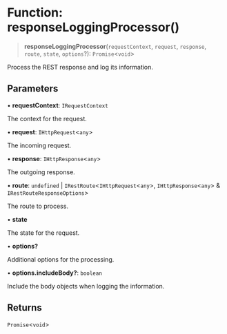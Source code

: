 # Function: responseLoggingProcessor()

> **responseLoggingProcessor**(`requestContext`, `request`, `response`, `route`, `state`, `options`?): `Promise`\<`void`\>

Process the REST response and log its information.

## Parameters

• **requestContext**: `IRequestContext`

The context for the request.

• **request**: `IHttpRequest`\<`any`\>

The incoming request.

• **response**: `IHttpResponse`\<`any`\>

The outgoing response.

• **route**: `undefined` \| `IRestRoute`\<`IHttpRequest`\<`any`\>, `IHttpResponse`\<`any`\> & `IRestRouteResponseOptions`\>

The route to process.

• **state**

The state for the request.

• **options?**

Additional options for the processing.

• **options.includeBody?**: `boolean`

Include the body objects when logging the information.

## Returns

`Promise`\<`void`\>
